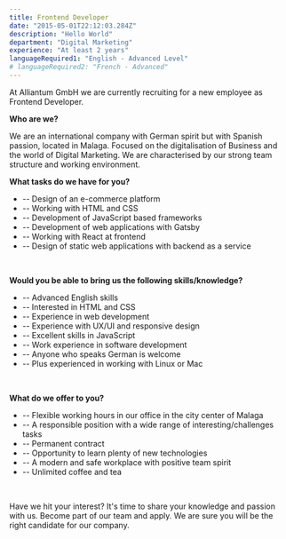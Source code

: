 ```yaml
---
title: Frontend Developer
date: "2015-05-01T22:12:03.284Z"
description: "Hello World"
department: "Digital Marketing"
experience: "At least 2 years"
languageRequired1: "English - Advanced Level"
# languageRequired2: "French - Advanced"
---
```


At Alliantum GmbH we are currently recruiting for a new employee as Frontend Developer.

**Who are we?**

We are an international company with German spirit but with Spanish passion, located in Malaga. Focused on the digitalisation of Business and the world of Digital Marketing. We are characterised by our strong team structure and working environment.

**What tasks do we have for you?**

- -- Design of an e-commerce platform
- -- Working with HTML and CSS
- -- Development of JavaScript based frameworks
- -- Development of web applications with Gatsby
- -- Working with React at frontend
- -- Design of static web applications with backend as a service

<br/>

**Would you be able to bring us the following skills/knowledge?**

- -- Advanced English skills
- -- Interested in HTML and CSS
- -- Experience in web development
- -- Experience with UX/UI and responsive design
- -- Excellent skills in JavaScript
- -- Work experience in software development
- -- Anyone who speaks German is welcome
- -- Plus experienced in working with Linux or Mac

<br/>

**What do we offer to you?**

- -- Flexible working hours in our office in the city center of Malaga
- -- A responsible position with a wide range of interesting/challenges tasks
- -- Permanent contract
- -- Opportunity to learn plenty of new technologies
- -- A modern and safe workplace with positive team spirit
- -- Unlimited coffee and tea

<br/>

Have we hit your interest? It's time to share your knowledge and passion with us. Become part of our team and apply. We are sure you will be the right candidate for our company.

